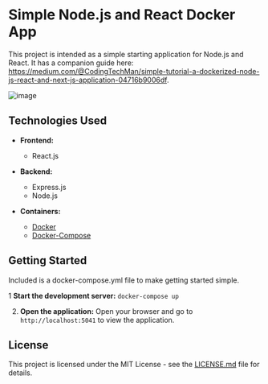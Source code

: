 # Simple Node.js and React Docker App

This project is intended as a simple starting application for Node.js and React. It has a companion guide here: https://medium.com/@CodingTechMan/simple-tutorial-a-dockerized-node-js-react-and-next-js-application-04716b9006df.

![image](https://github.com/user-attachments/assets/62d2110a-8cb9-48b0-aafe-38e236320c2a)

## Technologies Used

- **Frontend:**
  - React.js

- **Backend:**
  - Express.js
  - Node.js
 
- **Containers:**
   - [Docker](https://docs.docker.com/engine/install/)
   - [Docker-Compose](https://docs.docker.com/compose/install/)

## Getting Started
Included is a docker-compose.yml file to make getting started simple.

1 **Start the development server:**
  `docker-compose up`

2. **Open the application:**
  Open your browser and go to `http://localhost:5041` to view the application.

## License

This project is licensed under the MIT License - see the [LICENSE.md](LICENSE.md) file for details.
